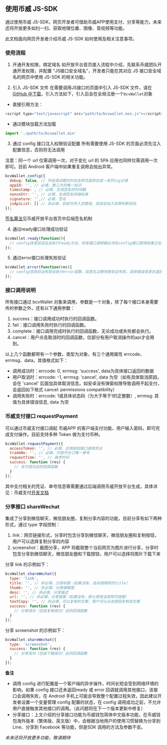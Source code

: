 ## 使用币威  JS-SDK
通过使用币威 JS-SDK，网页开发者可借助币威APP使用支付、分享等能力，未来还将开放更多如扫一扫、获取地理位置、图像、音视频等功能。

此文档面向网页开发者介绍币威 JS-SDK 如何使用及相关注意事项。

### 使用流程
1. 开通开发权限，绑定域名
  如开放平台首页接入流程中介绍，先联系币威团队开通开发权限，并配置 “JS接口安全域名”，开发者只能在其对应 JS 接口安全域名的网页中使用 JS-SDK 的相关功能。

2. 引入 JS-SDK 文件
  在需要调用JS接口的页面中引入 JS-SDK 文件，请在 [GitHub 中下载](https://github.com/bitcv/openPlatform/blob/master/JS-SDK)，引入方法如下，引入后会在全局注册一个`bcvWallet`对象

  - 直接引用方法： 
  ``` javascript
  <script type="text/javascript" src="path/to/bcvwallet.min.js"></script>
  ```
  - 通过模块加载方法加载
  ``` javascript
  import './path/to/bcvwallet.min'
  ```

3. 通过 config 接口注入权限验证配置
  所有需要使用 JS-SDK 的页面必须先注入配置信息，否则将无法调用
  
  注意：同一个 url 仅需调用一次，对于变化 url 的 SPA 应用也同样仅需调用一次即可。目前 Android 客户端中如果重复调用会抛出异常。


```javascript
bcvWallet.config({
  debug: false, // 开启调试模式时会在网页底部生成一系列log记录
  appId: '', // 必填，第三方的唯一标识
  timestamp: , // 必填，生成签名的时间戳
  nonceStr: '', // 必填，生成签名的随机串
  signature: '',// 必填，签名
  jsApiList: [] // 非必填，目前可传入空数组，后续会加入权限判断校验
});
```
[签名算法](../README.md)见币威开放平台首页中后端签名机制

4. 通过ready接口处理成功验证
```javascript
bcvWallet.ready(function(){
  // config信息验证后会执行ready方法，所有接口调用都必须在config接口获得结果之后，config是一个客户端的异步操作，所以如果需要在页面加载时就调用相关接口，则须把相关接口放在ready函数中调用来确保正确执行。对于用户触发时才调用的接口，则可以直接调用，不需要放在ready函数中。
});
```

5. 通过error接口处理失败验证
```javascript
bcvWallet.error(function(res){
  // config信息验证失败会执行error函数，如签名过期导致验证失败，具体错误信息在返回的res参数中查看，具体参数格式见下文-接口调用说明。
});
```


### 接口调用说明

所有接口通过 bcvWallet 对象来调用，参数是一个对象，除了每个接口本身需要传的参数之外，还有以下通用参数：
1. success：接口调用成功时执行的回调函数。
2. fail：接口调用失败时执行的回调函数。
3. complete：接口调用完成时执行的回调函数，无论成功或失败都会执行。
4. cancel：用户点击取消时的回调函数，仅部分有用户取消操作的api才会用到。

以上几个函数都带有一个参数，类型为对象，有三个通用属性 errcode、errmsg、data，其值格式如下：
- 调用成功时：errcode: 0, errmsg: 'success', data为具体接口返回的数据
- 用户取消时：errcode: -1, errmsg: 'cancel', data 为空（如有具体取消原因，会在 'cancel' 后面加具体取消信息。如安卓没有弹窗权限导致调用不起支付，会返回如下格式 cancel: permissions compatibility）
- 调用失败时：errcode: 1或具体状态码（为大于等于1的正整数）, errmsg: 其值为具体错误信息, data 为空


### 币威支付接口 requestPayment
可以通过币威支付接口调起 币威APP 的客户端支付功能，用户输入密码，即可完成支付操作。目前支持多种 Token 做为支付币种。
```javascript
bcvWallet.requestPayment({
  accessToken: '', // 必填，应用授权接口调用凭证
  tradeNo: '', // 必填，开放平台订唯一单号
  requestTime: '', // 请求时间
  success: function (res) {
    // 支付成功后的回调函数
  }
});
```
其中支付相关的凭证、单号信息等需要通过后端调用币威开放平台生成，具体详见：币威支付[开发文档](./otcOrder.md)

### 分享接口 shareWechat
集成了分享到微信聊天，微信朋友圈，复制分享内容的功能，目前分享有如下两种形式，通过 type 字段控制：
1. link：网页链接形式，分享时包含分享到微信聊天，微信朋友圈和复制按钮，用户可以选择复制分享的内容
2. screenshot：截图分享，APP 将截取整个当前网页为图片进行分享，分享时包含分享到微信聊天，微信朋友圈和下载按钮，用户可以选择将图片下载下来

分享 link 的示例如下：
```javascript
bcvWallet.shareWechat({
  type: 'link',
  title: '', // 非必填，分享标题（如果没有，自动调用网页title）
  thumb: '', // 非必填，分享缩略图
  desc: '', // 非必填，分享描述
  url: '', // 非必填，分享链接（如果没有，默认使用当前网页链接）
  textCopy: '', // 非必填，可以复制的文案，用户可以点击按钮复制该文案
  success: function (res) {
    // 分享成功（包括复制成功）后的回调函数
  }
});
```
分享 screenshot 的示例如下：
```javascript
bcvWallet.shareWechat({
  type: 'screenshot',
  success: function (res) {
    // 分享成功（包括下载成功）后的回调函数
  }
});
```

**备注**
- 调用 config 进行配置是一个客户端的异步操作，时间长短会受到网络环境的影响，如果 config 接口还未返回ready 或 error 回调就调用其他接口，该接口会调用失败，在 Android 手机上可能会导致整个配置过程失效，因此建议开发者设置一个变量管理 config 配置的状态，在 config 调用成功之前，不允许用户直接触发其他接口的调用。（此问题将在下一个版本更新中修复）
- 分享接口：上文介绍的分享接口功能为币威钱包简体中文版本功能，在币威钱包海外版本（繁体版、英文版）中，会根据当地用户的使用习惯替换为分享到 Line、分享到 Facebook 等功能，但是SDK 调用的方法及参数不变。

*未来还将开放更多功能，敬请期待*